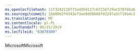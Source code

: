 ```yaml
---
ms.openlocfilehash: 11f3242118ff2add5d117cbf216f29ac578f6ba6
ms.sourcegitcommit: 1bb00d2f4343e73ae8d58668f02297a3cf10a4c1
ms.translationtype: MT
ms.contentlocale: pl-PL
ms.lasthandoff: 06/15/2019
ms.locfileid: "63878300"
---
```

<span data-ttu-id="de21f-101">Microsoft</span><span class="sxs-lookup"><span data-stu-id="de21f-101">Microsoft</span></span>